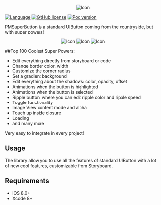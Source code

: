 <p align="center">
  <img src="https://github.com/Codeido/PMSuperButton/blob/master/docs/logo.png?raw=true" alt="Icon"/>
</p>

[![Language](https://img.shields.io/badge/Swift-3-orange.svg)]()
[![GitHub license](https://img.shields.io/cocoapods/l/PMSuperButton.svg)](https://github.com/Codeido/PMSuperButton/blob/master/LICENSE)
[![Pod version](https://img.shields.io/cocoapods/v/PMSuperButton.svg?style=flat)](https://cocoapods.org/pods/PMSuperButton)

PMSuperButton is a standard UIButton coming from the countryside, but with super powers!

<p align="center">
  <img src="https://github.com/Codeido/PMSuperButton/blob/master/docs/ripple_button.gif?raw=true" alt="Icon"/>
  <img src="https://github.com/Codeido/PMSuperButton/blob/master/docs/checkbox_button.gif?raw=true" alt="Icon"/>
  <img src="https://github.com/Codeido/PMSuperButton/blob/master/docs/loader_button.gif?raw=true" alt="Icon"/>
</p>


##Top 100 Coolest Super Powers:


- Edit everything directly from storyboard or code
- Change border color, width
- Customize the corner radius
- Set a gradient background
- Edit everything about the shadows: color, opacity, offset
- Animations when the button is highlighted
- Animations when the button is selected
- Ripple button, where you can edit ripple color and ripple speed
- Toggle functionality
- Image View content mode and alpha
- Touch up inside closure
- Loading
- and many more

Very easy to integrate in every project!

## Usage
The library allow you to use all the features of standard UIButton with a lot of new cool features, customizable from Storyboard.


## Requirements

- iOS 8.0+
- Xcode 8+


